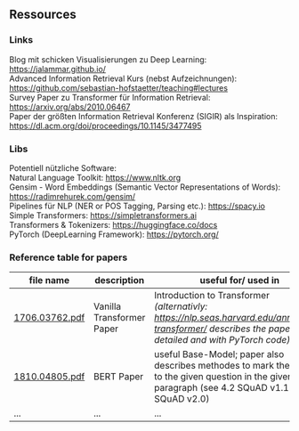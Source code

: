 ## Ressources


### Links

Blog mit schicken Visualisierungen zu Deep Learning: https://jalammar.github.io/ \
Advanced Information Retrieval Kurs (nebst Aufzeichnungen): https://github.com/sebastian-hofstaetter/teaching#lectures \
Survey Paper zu Transformer für Information Retrieval: https://arxiv.org/abs/2010.06467 \
Paper der größten Information Retrieval Konferenz (SIGIR) als Inspiration: https://dl.acm.org/doi/proceedings/10.1145/3477495 



### Libs

Potentiell nützliche Software: \
Natural Language Toolkit: https://www.nltk.org \
Gensim - Word Embeddings (Semantic Vector Representations of Words): https://radimrehurek.com/gensim/ \
Pipelines für NLP (NER or POS Tagging, Parsing etc.): https://spacy.io \
Simple Transformers: https://simpletransformers.ai \
Transformers & Tokenizers: https://huggingface.co/docs \
PyTorch (DeepLearning Framework): https://pytorch.org/ 


### Reference table for papers

| file name                                 | description                          | useful for/ used in                         |
|-------------------------------------------|--------------------------------------|---------------------------------------------|
| [1706.03762.pdf](papers/1706.03762.pdf)   | Vanilla Transformer Paper            | Introduction to Transformer <br> *(alternativly: https://nlp.seas.harvard.edu/annotated-transformer/  describes the paper more detailed and with PyTorch code)*  |
| [1810.04805.pdf](papers/1810.04805.pdf)   | BERT Paper                           | useful Base-Model; paper also describes methodes to mark the answer to the given question in the given paragraph (see 4.2 SQuAD v1.1 and 4.3 SQuAD v2.0) |
| ...                                       |  ...                                 |...                                          |


